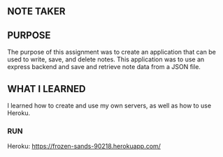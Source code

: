 ## NOTE TAKER

## PURPOSE
The purpose of this assignment was to create an application that can be used to write, save, and delete notes. This application was to use an express backend and save and retrieve note data from a JSON file.

## WHAT I LEARNED
I learned how to create and use my own servers, as well as how to use Heroku.

### RUN
Heroku: https://frozen-sands-90218.herokuapp.com/